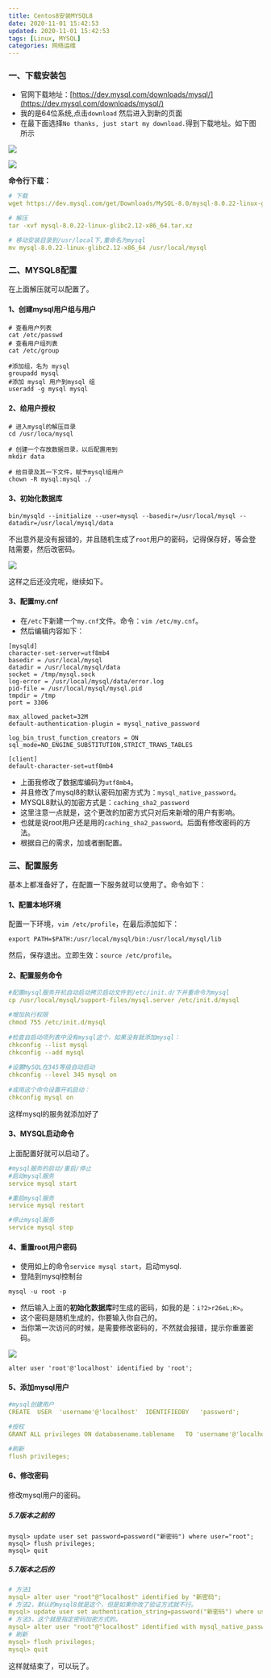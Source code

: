 ```yaml
---
title: Centos8安装MYSQL8
date: 2020-11-01 15:42:53
updated: 2020-11-01 15:42:53
tags: [Linux, MYSQL]
categories: 网络运维
---
```


### 一、下载安装包

+ 官网下载地址：[https://dev.mysql.com/downloads/mysql/](https://dev.mysql.com/downloads/mysql/)
+ 我的是64位系统,点击`download` 然后进入到新的页面
+ 在最下面选择`No thanks, just start my download.`得到下载地址。如下图所示

![](download.png)

![](download2.png)

**命令行下载：**
```yml
# 下载
wget https://dev.mysql.com/get/Downloads/MySQL-8.0/mysql-8.0.22-linux-glibc2.12-x86_64.tar.xz

# 解压
tar -xvf mysql-8.0.22-linux-glibc2.12-x86_64.tar.xz

# 移动安装目录到/usr/local下,重命名为mysql
mv mysql-8.0.22-linux-glibc2.12-x86_64 /usr/local/mysql

```

### 二、MYSQL8配置
在上面解压就可以配置了。

#### 1、创建mysql用户组与用户
```
# 查看用户列表
cat /etc/passwd 
# 查看用户组列表
cat /etc/group  

#添加组，名为 mysql
groupadd mysql
#添加 mysql 用户到mysql 组
useradd -g mysql mysql
```

#### 2、给用户授权
```
# 进入mysql的解压目录
cd /usr/loca/mysql

# 创建一个存放数据目录，以后配置用到
mkdir data

# 给目录及其一下文件，赋予mysql组用户
chown -R mysql:mysql ./
```

#### 3、初始化数据库
```
bin/mysqld --initialize --user=mysql --basedir=/usr/local/mysql --datadir=/usr/local/mysql/data
```

不出意外是没有报错的，并且随机生成了`root`用户的密码，记得保存好，等会登陆需要，然后改密码。

![](password.png)

这样之后还没完呢，继续如下。

#### 3、配置my.cnf

+ 在`/etc`下新建一个`my.cnf`文件。命令：`vim /etc/my.cnf`。
+ 然后编辑内容如下：

```
[mysqld]
character-set-server=utf8mb4
basedir = /usr/local/mysql
datadir = /usr/local/mysql/data
socket = /tmp/mysql.sock
log-error = /usr/local/mysql/data/error.log
pid-file = /usr/local/mysql/mysql.pid
tmpdir = /tmp
port = 3306

max_allowed_packet=32M
default-authentication-plugin = mysql_native_password

log_bin_trust_function_creators = ON
sql_mode=NO_ENGINE_SUBSTITUTION,STRICT_TRANS_TABLES

[client]
default-character-set=utf8mb4
```

+ 上面我修改了数据库编码为`utf8mb4`。
+ 并且修改了mysql8的默认密码加密方式为：`mysql_native_password`。
+ MYSQL8默认的加密方式是：`caching_sha2_password`
+ 这里注意一点就是，这个更改的加密方式只对后来新增的用户有影响。
+ 也就是说root用户还是用的`caching_sha2_password`。后面有修改密码的方法。
+ 根据自己的需求，加或者删配置。


### 三、配置服务
基本上都准备好了，在配置一下服务就可以使用了。命令如下：

#### 1、配置本地环境
配置一下环境，`vim /etc/profile`，在最后添加如下：
```
export PATH=$PATH:/usr/local/mysql/bin:/usr/local/mysql/lib
```
然后，保存退出。立即生效：`source /etc/profile`。

#### 2、配置服务命令
```yml
#配置mysql服务开机自动启动拷贝启动文件到/etc/init.d/下并重命令为mysql
cp /usr/local/mysql/support-files/mysql.server /etc/init.d/mysql

#增加执行权限
chmod 755 /etc/init.d/mysql
 
#检查自启动项列表中没有mysql这个，如果没有就添加mysql：
chkconfig --list mysql
chkconfig --add mysql
 
#设置MySQL在345等级自动启动
chkconfig --level 345 mysql on
 
#或用这个命令设置开机启动：
chkconfig mysql on
```

这样mysql的服务就添加好了

#### 3、MYSQL启动命令
上面配置好就可以启动了。
```yml
#mysql服务的启动/重启/停止
#启动mysql服务
service mysql start

#重启mysql服务
service mysql restart

#停止mysql服务
service mysql stop
```

#### 4、重置root用户密码

+ 使用如上的命令`service mysql start`，启动mysql.
+ 登陆到mysql控制台

```
mysql -u root -p
```

+ 然后输入上面的**初始化数据库**时生成的密码，如我的是：`i?2>r26eL;K>`。
+ 这个密码是随机生成的，你要输入你自己的。
+ 当你第一次访问的时候，是需要修改密码的，不然就会报错，提示你重置密码。

![](resetpwd.png)

```
alter user 'root'@'localhost' identified by 'root';
```

#### 5、添加mysql用户
```yml
#mysql创建用户
CREATE  USER  'username'@'localhost'  IDENTIFIEDBY   'password';

#授权
GRANT ALL privileges ON databasename.tablename   TO 'username'@'localhost'；

#刷新
flush privileges;
```

#### 6、修改密码
修改mysql用户的密码。
##### 5.7版本之前的
```
mysql> update user set password=password("新密码") where user="root";
mysql> flush privileges;
mysql> quit
```

##### 5.7版本之后的
```yml
# 方法1
mysql> alter user "root"@"localhost" identified by "新密码"; 
# 方法2，默认的mysql8就是这个，但是如果你改了验证方式就不行。
mysql> update user set authentication_string=password("新密码") where user="root"; 
# 方法3，这个就是指定密码加密方式的。
mysql> alter user "root"@"localhost" identified with mysql_native_password by "新密码";
# 刷新
mysql> flush privileges;
mysql> quit
```

这样就结束了，可以玩了。
